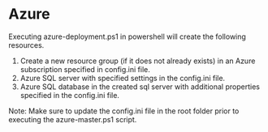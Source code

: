 # Azure

Executing azure-deployment.ps1 in powershell will create the following resources.
1. Create a new resource group (if it does not already exists) in an Azure subscription specified in config.ini file.
2. Azure SQL server with specified settings in the config.ini file.
3. Azure SQL database in the created sql server with additional properties specified in the config.ini file.

Note: Make sure to update the config.ini file in the root folder prior to executing the azure-master.ps1 script.
